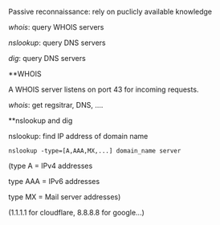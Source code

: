 Passive reconnaissance: rely on puclicly available knowledge

*whois*: query WHOIS servers

*nslookup*: query DNS servers

*dig*: query DNS servers


**WHOIS

A WHOIS server listens on port 43 for incoming requests.

*whois*: get regsitrar, DNS, ....

**nslookup and dig

nslookup: find IP address of domain name

    nslookup -type=[A,AAA,MX,...] domain_name server 
  
(type A = IPv4 addresses

type AAA = IPv6 addresses

type MX = Mail server addresses)
    
(1.1.1.1 for cloudflare, 8.8.8.8 for google...)
    
     
